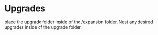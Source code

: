 # Upgrades

place the upgrade folder inside of the /expansion folder. Nest any desired upgrades inside of the upgrade folder.